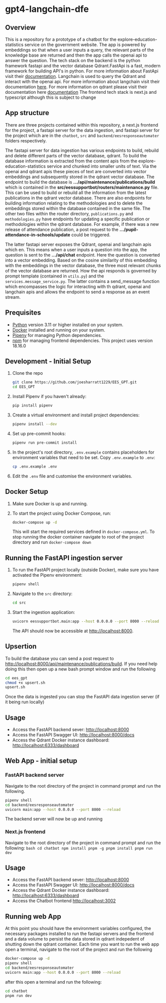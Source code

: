 # gpt4-langchain-dfe

## Overview

This is a repository for a prototype of a chatbot for the explore-education-statistics service on the government website. The app is powered by embeddings so that when a user inputs a query, the relevant parts of the knowledge base are returned and then the app calls the openai api to answer the question. The tech stack on the backend is the python framework fastapi and the vector database Qdrant.FastApi is a fast, modern framework for building API's in python. For more information about FastApi visit their [documentation](https://fastapi.tiangolo.com/). Langchain is used to query the Qdrant and interact with the openai api. For more information about langchain visit their documentation [here](https://python.langchain.com/en/latest/index.html). For more information on qdrant please visit their documentation here [documentation](https://qdrant.tech/documentation/)
The frontend tech stack is next.js and typescript although this is subject to change

## App structure

There are three projects contained within this repository, a next.js frontend for the project, a fastapi server for the data ingestion, and fastapi server for the project which are in the `chatbot`, `src` and `backend/eesresponseautomater` folders respectively.

The fastapi server for data ingestion has various endpoints to build, rebuild and delete different parts of the vector database, qdrant. To build the database information is extracted from the content apis from the explore-education-statistics service and chunked into smaller units of text. Via the openai and qdrant apis these pieces of text are converted into vector embeddings and subsequently stored in the qdrant vector database. The endpoint to build the database is **.../api/maintenance/publications/build** which is contained in the **src/eessupportbot/routers/maintenance.py** file. This can be used to build or rebuild all the information from the latest publications in the qdrant vector database. There are also endpoints for building information relating to the methodologies and to delete the embeddings stored within the database contained in the same file. The other two files within the router directory, `publications.py` and `methodologies.py` have endpoints for updating a specific publication or methodologies within the qdrant database. For example, if there was a new release of attendance publication, a post request to the **.../pupil-attendance-in-schools/update** could be triggered.


The latter fastapi server exposes the Qdrant, openai and langchain apis which en. This means when a user inputs a question into the app, the question is sent to the **.../api/chat** endpoint. Here the question is converted into a vector embedding. Based on the cosine similarity of this embedding with the embeddings in the vector database, the three most relevant chunks of the vector database are returned. How the api responds is governed by prompt template (contained in `utils.py`) and the `services.message_service.py`. The latter contains a send_message function which encompasses the logic for interacting with th qdrant, openai and langchain apis and allows the endpoint to send a response as an event stream.

## Prequisites

- [Python](https://www.python.org/downloads/) version 3.11 or higher installed on your system.
- [Docker](https://www.docker.com/get-started) installed and running on your system.
- [Pipenv](https://pipenv.pypa.io/en/latest/) for managing Python dependencies.
- [npm](https://nodejs.org/en/download) for managing frontend dependencies. This project uses version 18.16.0



## Development - Initial Setup

1. Clone the repo 
   ```bash
   git clone https://github.com/joesharratt1229/EES_GPT.git
   cd EES_GPT
   ```

2. Install Pipenv if you haven't already:

    ```bash
    pip install pipenv
    ```

3. Create a virtual environment and install project dependencies:

    ```bash
    pipenv install --dev
    ```

4.  Set up pre-commit hooks:

    ```bash
    pipenv run pre-commit install
    ```

5.  In the project's root directory, `.env.example` contains placeholders for environment variables that need to be set. Copy `.env.example` to `.env`:

    ```bash
    cp .env.example .env
    ```

6.  Edit the `.env` file and customise the environment variables.


## Docker Setup

1. Make sure Docker is up and running.

2. To start the project using Docker Compose, run:

    ```bash
    docker-compose up -d
    ```

   This will start the required services defined in `docker-compose.yml`. To stop running the docker container navigate to root of the project directory and run `docker-compose down`

## Running the FastAPI ingestion server
1. To run the FastAPI project locally (outside Docker), make sure you have activated the Pipenv environment:

    ```bash
    pipenv shell
    ```

2. Navigate to the `src` directory:

    ```bash
    cd src
    ```

3. Start the ingestion application:

    ```bash
    uvicorn eessupportbot.main:app --host 0.0.0.0 --port 8000 --reload
    ```

   The API should now be accessible at [http://localhost:8000](http://localhost:8000).

## Upsertion 

To build the database you can send a post request to [http://localhost:8000/api/maintenance/publications/build](http://localhost:8000/api/maintenance/publications/build). If you need help doing this then open up a new bash prompt window and run the following

   ```bash
   cd ees_gpt
   chmod +x upsert.sh
   upsert.sh
   ```

Once the data is ingested you can stop the FastAPI data ingestion server (if it being run locally)


 ## Usage

- Access the FastAPI backend sever: [http://localhost:8000](http://localhost:8000)
- Access the FastAPI Swagger UI: [http://localhost:8000/docs](http://localhost:8000/docs)
- Access the Qdrant Docker instance dashboard: [http://localhost:6333/dashboard](http://localhost:6333/dashboard)

## Web App - initial setup

### FastAPI backend server

Navigate to the root directory of the project in command prompt and run the following.

 ```bash
 pipenv shell
 cd backend/eesresponseautomater
 uvicorn main:app --host 0.0.0.0 --port 8000 --reload
 ```

 The backend server will now be up and running

 ### Next.js frontend
 Navigate to the root directory of the project in command prompt and run the following:
        ```bash
        cd chatbot
        npm install pnpm -g
        pnpm install
        pnpm run dev
        ```
## Usage

- Access the FastAPI backend sever: [http://localhost:8000](http://localhost:8000)
- Access the FastAPI Swagger UI: [http://localhost:8000/docs](http://localhost:8000/docs)
- Access the Qdrant Docker instance dashboard: [http://localhost:6333/dashboard](http://localhost:6333/dashboard)
- Access the Chatbot frontend [http://localhost:3002](http://localhost:3002)

## Running web App

At this point you should have the environment variables configured, the necessary packages installed to run the fastapi servers and the frontend and a data volume to persist the data stored in qdrant indepedent of shutting down the qdrant container. Each time you want to run the web app open a terminal, navigate to the root of the project and run the following

```bash
docker-compose up -d
pipenv shell
cd backend/eesresponseautomater
uvicorn main:app --host 0.0.0.0 --port 8000 --reload
```

after this open a terminal and run the following:
```bash
cd chatbot
pnpm run dev
```













